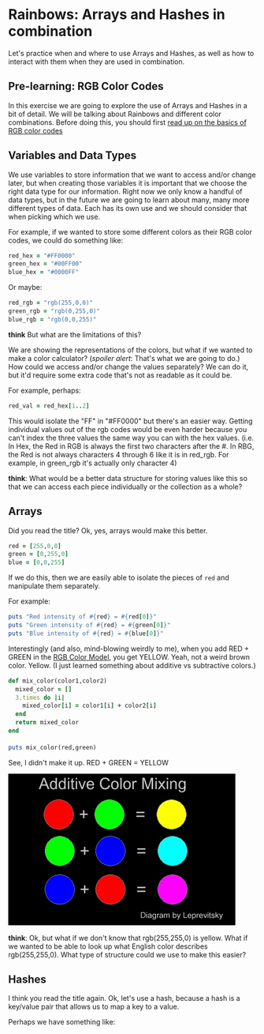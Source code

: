 # Rainbows: Arrays and Hashes in combination
Let's practice when and where to use Arrays and Hashes, as well as how to interact with them when they are used in combination.

## Pre-learning: RGB Color Codes
In this exercise we are going to explore the use of Arrays and Hashes in a bit of detail. We will be talking about Rainbows and different color combinations. Before doing this, you should first [read up on the basics of RGB color codes](https://en.wikipedia.org/wiki/RGB_color_model)

## Variables and Data Types
We use variables to store information that we want to access and/or change later, but when creating those variables it is important that we choose the right data type for our information. Right now we only know a handful of data types, but in the future we are going to learn about many, many more different types of data. Each has its own use and we should consider that when picking which we use.

For example, if we wanted to store some different colors as their RGB color codes, we could do something like:

```ruby
red_hex = "#FF0000"
green_hex = "#00FF00"
blue_hex = "#0000FF"
```

Or maybe:

```ruby
red_rgb = "rgb(255,0,0)"
green_rgb = "rgb(0,255,0)"
blue_rgb = "rgb(0,0,255)"
```

**think** But what are the limitations of this?

We are showing the representations of the colors, but what if we wanted to make a color calculator? (_spoiler alert_: That's what we are going to do.) How could we access and/or change the values separately? We can do it, but it'd require some extra code that's not as readable as it could be.

For example, perhaps:

```ruby
red_val = red_hex[1..2]
```

This would isolate the "FF" in "#FF0000" but there's an easier way. Getting individual values out of the rgb codes would be even harder because you can't index the three values the same way you can with the hex values. (i.e. In Hex, the Red in RGB is always the first two characters after the #. In RBG, the Red is not always characters 4 through 6 like it is in red_rgb. For example, in green_rgb it's actually only character 4)

**think**: What would be a better data structure for storing values like this so that we can access each piece individually or the collection as a whole?

## Arrays
Did you read the title? Ok, yes, arrays would make this better.

```ruby
red = [255,0,0]
green = [0,255,0]
blue = [0,0,255]
```

If we do this, then we are easily able to isolate the pieces of `red` and manipulate them separately.

For example:

```ruby
puts "Red intensity of #{red} = #{red[0]}"
puts "Green intensity of #{red} = #{green[0]}"
puts "Blue intensity of #{red} = #{blue[0]}"
```

Interestingly (and also, mind-blowing weirdly to me), when you add RED + GREEN in the [RGB Color Model](https://en.wikipedia.org/wiki/RGB_color_model#Additive_primary_colors), you get YELLOW. Yeah, not a weird brown color. Yellow. (I just learned something about additive vs subtractive colors.)

```ruby
def mix_color(color1,color2)
  mixed_color = []
  3.times do |i|
    mixed_color[i] = color1[i] + color2[i]
  end
  return mixed_color
end

puts mix_color(red,green)
```

See, I didn't make it up. RED + GREEN = YELLOW

![Additive Color Mixing](rgb-mixing.jpg)

**think**: Ok, but what if we don't know that rgb(255,255,0) is yellow. What if we wanted to be able to look up what English color describes rgb(255,255,0). What type of structure could we use to make this easier?

## Hashes

I think you read the title again. Ok, let's use a hash, because a hash is a key/value pair that allows us to map a key to a value.

Perhaps we have something like:

```ruby

```
